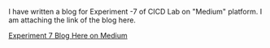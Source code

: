 I have written a blog for Experiment -7 of CICD Lab on "Medium" platform. I am attaching the link of the blog here.

[Experiment 7 Blog Here on Medium](https://markandevansh99.medium.com/creating-pipeline-using-blue-ocean-plugin-jenkinstutorial-66ae9dc5facc?source=friends_link&sk=b0f174029a4e9bfe02a9bbb128a67ac8)
